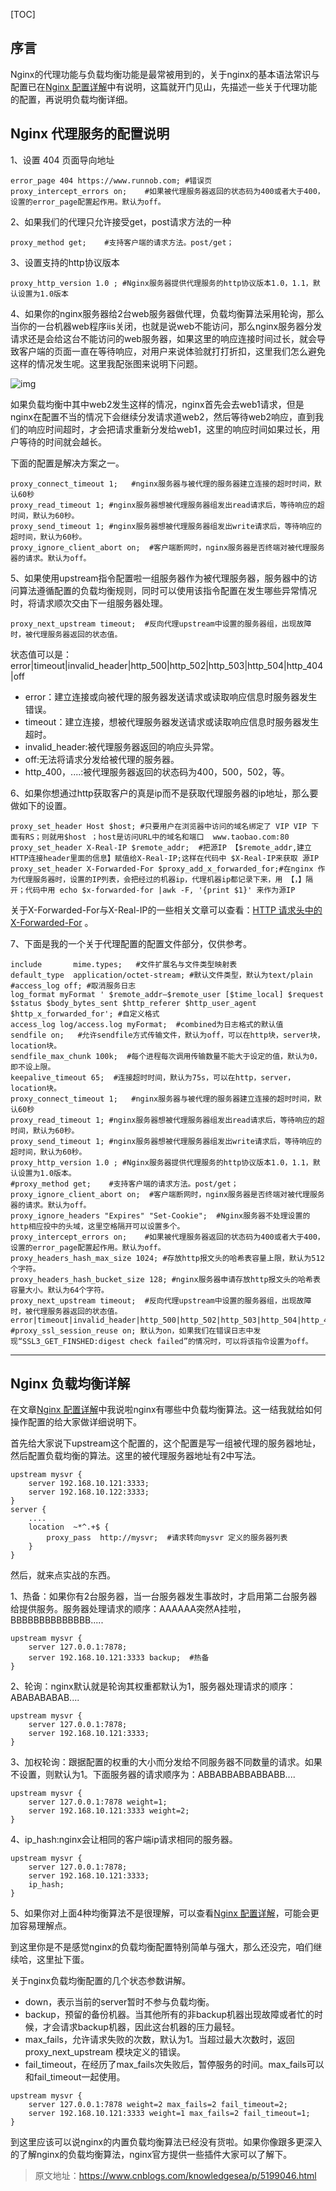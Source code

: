 [TOC]

## 序言

Nginx的代理功能与负载均衡功能是最常被用到的，关于nginx的基本语法常识与配置已在[Nginx 配置详解](https://www.runoob.com/w3cnote/nginx-setup-intro.html)中有说明，这篇就开门见山，先描述一些关于代理功能的配置，再说明负载均衡详细。

## Nginx 代理服务的配置说明

1、设置 404 页面导向地址

```
error_page 404 https://www.runnob.com; #错误页
proxy_intercept_errors on;    #如果被代理服务器返回的状态码为400或者大于400，设置的error_page配置起作用。默认为off。
```

2、如果我们的代理只允许接受get，post请求方法的一种

```
proxy_method get;    #支持客户端的请求方法。post/get；
```

3、设置支持的http协议版本

```
proxy_http_version 1.0 ; #Nginx服务器提供代理服务的http协议版本1.0，1.1，默认设置为1.0版本
```

4、如果你的nginx服务器给2台web服务器做代理，负载均衡算法采用轮询，那么当你的一台机器web程序iis关闭，也就是说web不能访问，那么nginx服务器分发请求还是会给这台不能访问的web服务器，如果这里的响应连接时间过长，就会导致客户端的页面一直在等待响应，对用户来说体验就打打折扣，这里我们怎么避免这样的情况发生呢。这里我配张图来说明下问题。

![img](https://www.runoob.com/wp-content/uploads/2018/08/398358-20160219104130363-660910928.jpg)

如果负载均衡中其中web2发生这样的情况，nginx首先会去web1请求，但是nginx在配置不当的情况下会继续分发请求道web2，然后等待web2响应，直到我们的响应时间超时，才会把请求重新分发给web1，这里的响应时间如果过长，用户等待的时间就会越长。

下面的配置是解决方案之一。

```
proxy_connect_timeout 1;   #nginx服务器与被代理的服务器建立连接的超时时间，默认60秒
proxy_read_timeout 1; #nginx服务器想被代理服务器组发出read请求后，等待响应的超时间，默认为60秒。
proxy_send_timeout 1; #nginx服务器想被代理服务器组发出write请求后，等待响应的超时间，默认为60秒。
proxy_ignore_client_abort on;  #客户端断网时，nginx服务器是否终端对被代理服务器的请求。默认为off。
```

5、如果使用upstream指令配置啦一组服务器作为被代理服务器，服务器中的访问算法遵循配置的负载均衡规则，同时可以使用该指令配置在发生哪些异常情况时，将请求顺次交由下一组服务器处理。

```
proxy_next_upstream timeout;  #反向代理upstream中设置的服务器组，出现故障时，被代理服务器返回的状态值。
```

状态值可以是：error|timeout|invalid_header|http_500|http_502|http_503|http_504|http_404|off

- error：建立连接或向被代理的服务器发送请求或读取响应信息时服务器发生错误。
- timeout：建立连接，想被代理服务器发送请求或读取响应信息时服务器发生超时。
- invalid_header:被代理服务器返回的响应头异常。
- off:无法将请求分发给被代理的服务器。
- http_400，....:被代理服务器返回的状态码为400，500，502，等。

6、如果你想通过http获取客户的真是ip而不是获取代理服务器的ip地址，那么要做如下的设置。

```
proxy_set_header Host $host; #只要用户在浏览器中访问的域名绑定了 VIP VIP 下面有RS；则就用$host ；host是访问URL中的域名和端口  www.taobao.com:80
proxy_set_header X-Real-IP $remote_addr;  #把源IP 【$remote_addr,建立HTTP连接header里面的信息】赋值给X-Real-IP;这样在代码中 $X-Real-IP来获取 源IP
proxy_set_header X-Forwarded-For $proxy_add_x_forwarded_for;#在nginx 作为代理服务器时，设置的IP列表，会把经过的机器ip，代理机器ip都记录下来，用 【，】隔开；代码中用 echo $x-forwarded-for |awk -F, '{print $1}' 来作为源IP
```

关于X-Forwarded-For与X-Real-IP的一些相关文章可以查看：[HTTP 请求头中的 X-Forwarded-For](https://www.runoob.com/w3cnote/http-x-forwarded-for.html) 。

7、下面是我的一个关于代理配置的配置文件部分，仅供参考。

```
include       mime.types;   #文件扩展名与文件类型映射表
default_type  application/octet-stream; #默认文件类型，默认为text/plain
#access_log off; #取消服务日志    
log_format myFormat ' $remote_addr–$remote_user [$time_local] $request $status $body_bytes_sent $http_referer $http_user_agent $http_x_forwarded_for'; #自定义格式
access_log log/access.log myFormat;  #combined为日志格式的默认值
sendfile on;   #允许sendfile方式传输文件，默认为off，可以在http块，server块，location块。
sendfile_max_chunk 100k;  #每个进程每次调用传输数量不能大于设定的值，默认为0，即不设上限。
keepalive_timeout 65;  #连接超时时间，默认为75s，可以在http，server，location块。
proxy_connect_timeout 1;   #nginx服务器与被代理的服务器建立连接的超时时间，默认60秒
proxy_read_timeout 1; #nginx服务器想被代理服务器组发出read请求后，等待响应的超时间，默认为60秒。
proxy_send_timeout 1; #nginx服务器想被代理服务器组发出write请求后，等待响应的超时间，默认为60秒。
proxy_http_version 1.0 ; #Nginx服务器提供代理服务的http协议版本1.0，1.1，默认设置为1.0版本。
#proxy_method get;    #支持客户端的请求方法。post/get；
proxy_ignore_client_abort on;  #客户端断网时，nginx服务器是否终端对被代理服务器的请求。默认为off。
proxy_ignore_headers "Expires" "Set-Cookie";  #Nginx服务器不处理设置的http相应投中的头域，这里空格隔开可以设置多个。
proxy_intercept_errors on;    #如果被代理服务器返回的状态码为400或者大于400，设置的error_page配置起作用。默认为off。
proxy_headers_hash_max_size 1024; #存放http报文头的哈希表容量上限，默认为512个字符。
proxy_headers_hash_bucket_size 128; #nginx服务器申请存放http报文头的哈希表容量大小。默认为64个字符。
proxy_next_upstream timeout;  #反向代理upstream中设置的服务器组，出现故障时，被代理服务器返回的状态值。error|timeout|invalid_header|http_500|http_502|http_503|http_504|http_404|off
#proxy_ssl_session_reuse on; 默认为on，如果我们在错误日志中发现“SSL3_GET_FINSHED:digest check failed”的情况时，可以将该指令设置为off。
```

------

## Nginx 负载均衡详解

在文章[Nginx 配置详解](https://www.runoob.com/w3cnote/nginx-setup-intro.html)中我说啦nginx有哪些中负载均衡算法。这一结我就给如何操作配置的给大家做详细说明下。

首先给大家说下upstream这个配置的，这个配置是写一组被代理的服务器地址，然后配置负载均衡的算法。这里的被代理服务器地址有2中写法。

```nginx
upstream mysvr { 
    server 192.168.10.121:3333;
    server 192.168.10.122:3333;
}
server {
    ....
    location  ~*^.+$ {         
        proxy_pass  http://mysvr;  #请求转向mysvr 定义的服务器列表         
    }
}
```

然后，就来点实战的东西。

1、热备：如果你有2台服务器，当一台服务器发生事故时，才启用第二台服务器给提供服务。服务器处理请求的顺序：AAAAAA突然A挂啦，BBBBBBBBBBBBBB.....

```nginx
upstream mysvr { 
    server 127.0.0.1:7878; 
    server 192.168.10.121:3333 backup;  #热备     
}
```

2、轮询：nginx默认就是轮询其权重都默认为1，服务器处理请求的顺序：ABABABABAB....

```nginx
upstream mysvr { 
    server 127.0.0.1:7878;
    server 192.168.10.121:3333;       
}
```

3、加权轮询：跟据配置的权重的大小而分发给不同服务器不同数量的请求。如果不设置，则默认为1。下面服务器的请求顺序为：ABBABBABBABBABB....

```nginx
upstream mysvr { 
    server 127.0.0.1:7878 weight=1;
    server 192.168.10.121:3333 weight=2;
}
```

4、ip_hash:nginx会让相同的客户端ip请求相同的服务器。

```nginx
upstream mysvr { 
    server 127.0.0.1:7878; 
    server 192.168.10.121:3333;
    ip_hash;
}
```

5、如果你对上面4种均衡算法不是很理解，可以查看[Nginx 配置详解](https://www.runoob.com/w3cnote/nginx-setup-intro.html)，可能会更加容易理解点。

到这里你是不是感觉nginx的负载均衡配置特别简单与强大，那么还没完，咱们继续哈，这里扯下蛋。

关于nginx负载均衡配置的几个状态参数讲解。

- down，表示当前的server暂时不参与负载均衡。
- backup，预留的备份机器。当其他所有的非backup机器出现故障或者忙的时候，才会请求backup机器，因此这台机器的压力最轻。
- max_fails，允许请求失败的次数，默认为1。当超过最大次数时，返回proxy_next_upstream 模块定义的错误。
- fail_timeout，在经历了max_fails次失败后，暂停服务的时间。max_fails可以和fail_timeout一起使用。

```nginx
upstream mysvr { 
    server 127.0.0.1:7878 weight=2 max_fails=2 fail_timeout=2;
    server 192.168.10.121:3333 weight=1 max_fails=2 fail_timeout=1;    
}
```

到这里应该可以说nginx的内置负载均衡算法已经没有货啦。如果你像跟多更深入的了解nginx的负载均衡算法，nginx官方提供一些插件大家可以了解下。

> 原文地址：https://www.cnblogs.com/knowledgesea/p/5199046.html